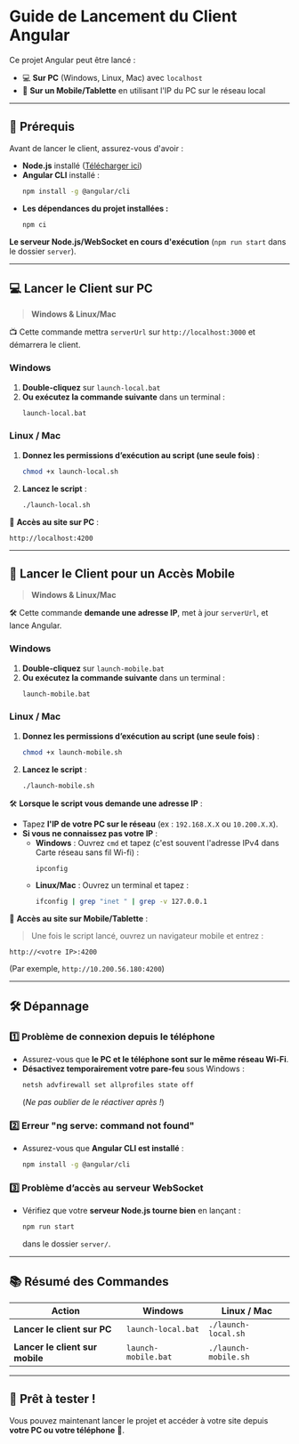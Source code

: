 # Guide de Lancement du Client Angular

Ce projet Angular peut être lancé :
- 💻 **Sur PC** (Windows, Linux, Mac) avec `localhost`
- 📱 **Sur un Mobile/Tablette** en utilisant l'IP du PC sur le réseau local

---

## 🔹 **Prérequis**
Avant de lancer le client, assurez-vous d'avoir :
- **Node.js** installé ([Télécharger ici](https://nodejs.org/))
- **Angular CLI** installé :
  ```sh
  npm install -g @angular/cli
  ```
- **Les dépendances du projet installées :** 
  ```sh
  npm ci
  ```
**Le serveur Node.js/WebSocket en cours d'exécution** (`npm run start` dans le dossier `server`).

---

## 💻 **Lancer le Client sur PC**
> **Windows & Linux/Mac**

📺 Cette commande mettra `serverUrl` sur `http://localhost:3000` et démarrera le client.

### **Windows**
1. **Double-cliquez** sur `launch-local.bat`
2. **Ou exécutez la commande suivante** dans un terminal :
   ```sh
   launch-local.bat
   ```

### **Linux / Mac**
1. **Donnez les permissions d’exécution au script (une seule fois)** :
   ```sh
   chmod +x launch-local.sh
   ```
2. **Lancez le script** :
   ```sh
   ./launch-local.sh
   ```

📍 **Accès au site sur PC** :
```
http://localhost:4200
```

---

## 📱 **Lancer le Client pour un Accès Mobile**
> **Windows & Linux/Mac**

🛠️ Cette commande **demande une adresse IP**, met à jour `serverUrl`, et lance Angular.

### **Windows**
1. **Double-cliquez** sur `launch-mobile.bat`
2. **Ou exécutez la commande suivante** dans un terminal :
   ```sh
   launch-mobile.bat
   ```

### **Linux / Mac**
1. **Donnez les permissions d’exécution au script (une seule fois)** :
   ```sh
   chmod +x launch-mobile.sh
   ```
2. **Lancez le script** :
   ```sh
   ./launch-mobile.sh
   ```

🛠️ **Lorsque le script vous demande une adresse IP** :  
- Tapez **l'IP de votre PC sur le réseau** (ex : `192.168.X.X` ou `10.200.X.X`).
- **Si vous ne connaissez pas votre IP** :
  - **Windows** : Ouvrez `cmd` et tapez (c'est souvent l'adresse IPv4 dans Carte réseau sans fil Wi-fi) :
    ```sh
    ipconfig
    ```
  - **Linux/Mac** : Ouvrez un terminal et tapez :
    ```sh
    ifconfig | grep "inet " | grep -v 127.0.0.1
    ```

📍 **Accès au site sur Mobile/Tablette** :  
> Une fois le script lancé, ouvrez un navigateur mobile et entrez :
```
http://<votre IP>:4200
```
(Par exemple, `http://10.200.56.180:4200`)

---

## 🛠️ **Dépannage**
### 1️⃣ **Problème de connexion depuis le téléphone**
- Assurez-vous que **le PC et le téléphone sont sur le même réseau Wi-Fi**.
- **Désactivez temporairement votre pare-feu** sous Windows :
  ```sh
  netsh advfirewall set allprofiles state off
  ```
  (*Ne pas oublier de le réactiver après !*)

### 2️⃣ **Erreur "ng serve: command not found"**
- Assurez-vous que **Angular CLI est installé** :
  ```sh
  npm install -g @angular/cli
  ```

### 3️⃣ **Problème d’accès au serveur WebSocket**
- Vérifiez que votre **serveur Node.js tourne bien** en lançant :
  ```sh
  npm run start
  ```
  dans le dossier `server/`.

---

## 📚 **Résumé des Commandes**
| Action | Windows | Linux / Mac |
|--------|---------|-------------|
| **Lancer le client sur PC** | `launch-local.bat` | `./launch-local.sh` |
| **Lancer le client sur mobile** | `launch-mobile.bat` | `./launch-mobile.sh` |

---

## 🚀 **Prêt à tester !**
Vous pouvez maintenant lancer le projet et accéder à votre site depuis **votre PC ou votre téléphone** 🎉.


